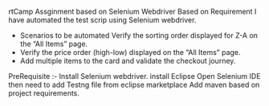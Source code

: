 rtCamp Assginment based on Selenium Webdriver
Based on Requirement I have automated the test scrip using Selenium webdriver.

* Scenarios to be automated Verify the sorting order displayed for Z-A on the “All Items” page. 
* Verify the price order (high-low) displayed on the “All Items” page. 
* Add multiple items to the card and validate the checkout journey.

PreRequisite :- 
Install Selenium webdriver. install Eclipse Open Selenium IDE then need to add Testng file from eclipse marketplace Add maven based on project requirements.
